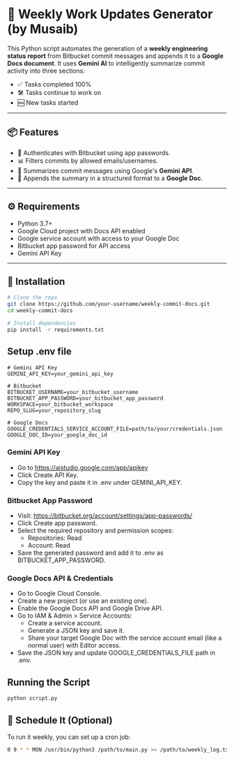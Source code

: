 # 📝 Weekly Work Updates Generator (by Musaib)

This Python script automates the generation of a **weekly engineering status report** from Bitbucket commit messages and appends it to a **Google Docs document**. It uses **Gemini AI** to intelligently summarize commit activity into three sections:
- ✅ Tasks completed 100%
- 🛠 Tasks continue to work on
- 🆕 New tasks started

---

## 📦 Features

- 🔐 Authenticates with Bitbucket using app passwords.
- 📊 Filters commits by allowed emails/usernames.
- 🧠 Summarizes commit messages using Google's **Gemini API**.
- 📝 Appends the summary in a structured format to a **Google Doc**.
---

## ⚙️ Requirements

- Python 3.7+
- Google Cloud project with Docs API enabled
- Google service account with access to your Google Doc
- Bitbucket app password for API access
- Gemini API Key

---

## 📁 Installation

```bash
# Clone the repo
git clone https://github.com/your-username/weekly-commit-docs.git
cd weekly-commit-docs

# Install dependencies
pip install -r requirements.txt
```

## Setup .env file
```
# Gemini API Key
GEMINI_API_KEY=your_gemini_api_key

# Bitbucket
BITBUCKET_USERNAME=your_bitbucket_username
BITBUCKET_APP_PASSWORD=your_bitbucket_app_password
WORKSPACE=your_bitbucket_workspace
REPO_SLUG=your_repository_slug

# Google Docs
GOOGLE_CREDENTIALS_SERVICE_ACCOUNT_FILE=path/to/your/credentials.json
GOOGLE_DOC_ID=your_google_doc_id
```

### Gemini API Key
- Go to https://aistudio.google.com/app/apikey
- Click Create API Key.
- Copy the key and paste it in .env under GEMINI_API_KEY.

### Bitbucket App Password
- Visit: https://bitbucket.org/account/settings/app-passwords/
- Click Create app password.
- Select the required repository and permission scopes:
    - Repositories: Read
    - Account: Read
- Save the generated password and add it to .env as BITBUCKET_APP_PASSWORD.

### Google Docs API & Credentials
- Go to Google Cloud Console.
- Create a new project (or use an existing one).
- Enable the Google Docs API and Google Drive API.
- Go to IAM & Admin > Service Accounts:
    - Create a service account.
    - Generate a JSON key and save it.
    - Share your target Google Doc with the service account email (like a normal user) with Editor access.
- Save the JSON key and update GOOGLE_CREDENTIALS_FILE path in .env.

## Running the Script
```bash
python script.py
```

## 📅 Schedule It (Optional)
To run it weekly, you can set up a cron job:
```bash
0 9 * * MON /usr/bin/python3 /path/to/main.py >> /path/to/weekly_log.txt 2>&1
```